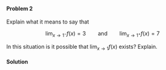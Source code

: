<div class="alert alert-warning" role="alert">
<h4 class="alert-heading">Problem 2</h4>

Explain what it means to say that

$$ \lim_{x \to 1^{-}} f(x) = 3 \qquad \text{and} \qquad \lim_{x \to 1^{+}} f(x) = 7 $$

In this situation is it possible that $\lim_{x \to 1} f(x)$ exists? Explain.

</div>

<div class="alert alert-success" role="alert">
<h4 class="alert-heading">Solution</h4>


</div>
